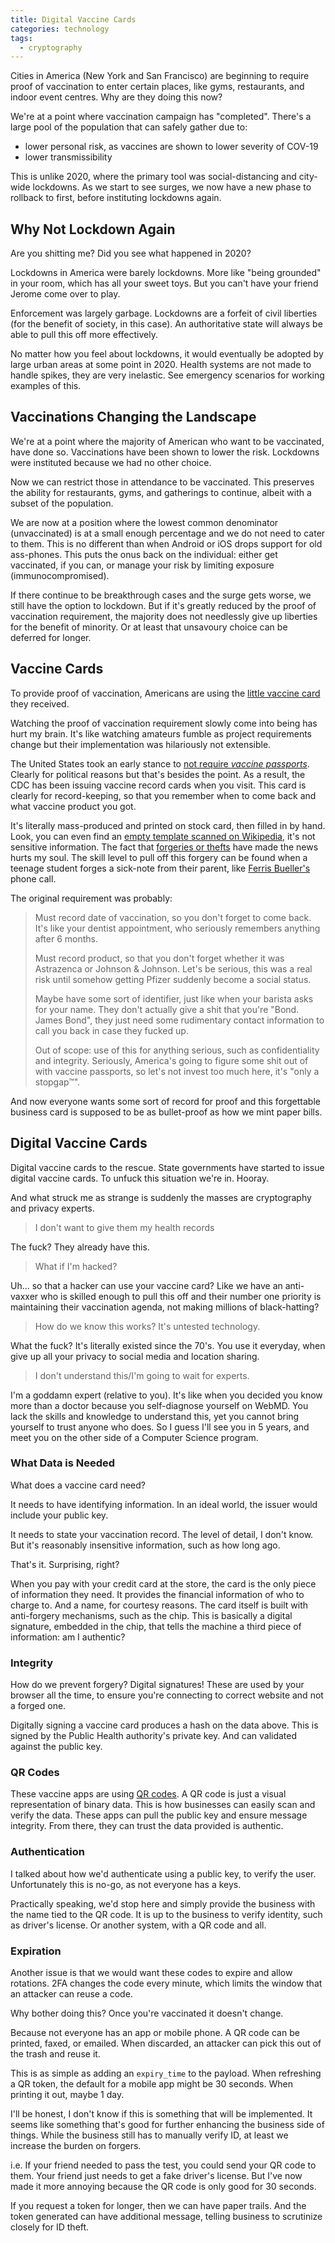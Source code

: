 ```yaml
---
title: Digital Vaccine Cards
categories: technology
tags:
  - cryptography
---
```


Cities in America (New York and San Francisco) are beginning to require proof of vaccination to enter certain places,
like gyms, restaurants, and indoor event centres.
Why are they doing this now?

We're at a point where vaccination campaign has "completed".
There's a large pool of the population that can safely gather due to:

- lower personal risk, as vaccines are shown to lower severity of COV-19
- lower transmissibility

This is unlike 2020, where the primary tool was social-distancing and city-wide lockdowns.
As we start to see surges, we now have a new phase to rollback to first, before instituting lockdowns again.

## Why Not Lockdown Again

Are you shitting me?
Did you see what happened in 2020?

Lockdowns in America were barely lockdowns.
More like "being grounded" in your room, which has all your sweet toys.
But you can't have your friend Jerome come over to play.

Enforcement was largely garbage.
Lockdowns are a forfeit of civil liberties (for the benefit of society, in this case).
An authoritative state will always be able to pull this off more effectively.

No matter how you feel about lockdowns, it would eventually be adopted by large urban areas at some point in 2020.
Health systems are not made to handle spikes, they are very inelastic.
See emergency scenarios for working examples of this.

## Vaccinations Changing the Landscape

We're at a point where the majority of American who want to be vaccinated, have done so.
Vaccinations have been shown to lower the risk.
Lockdowns were instituted because we had no other choice.

Now we can restrict those in attendance to be vaccinated.
This preserves the ability for restaurants, gyms, and gatherings to continue, albeit with a subset of the population.

We are now at a position where the lowest common denominator (unvaccinated) is at a small enough percentage and
we do not need to cater to them.
This is no different than when Android or iOS drops support for old ass-phones.
This puts the onus back on the individual: either get vaccinated, if you can, or manage your risk by limiting exposure (immunocompromised).

If there continue to be breakthrough cases and the surge gets worse, we still have the option to lockdown.
But if it's greatly reduced by the proof of vaccination requirement, the majority does not needlessly give up
liberties for the benefit of minority.
Or at least that unsavoury choice can be deferred for longer.

## Vaccine Cards

To provide proof of vaccination, Americans are using the [little vaccine card][1] they received.

[1]: https://en.wikipedia.org/wiki/COVID-19_vaccine_card#United_States

Watching the proof of vaccination requirement slowly come into being has hurt my brain.
It's like watching amateurs fumble as project requirements change but their implementation was hilariously not extensible.

The United States took an early stance to [not require _vaccine passports_][2].
Clearly for political reasons but that's besides the point.
As a result, the CDC has been issuing vaccine record cards when you visit.
This card is clearly for record-keeping, so that you remember when to come back and what vaccine product you got.

[2]: https://en.wikipedia.org/wiki/Immunity_passport#United_States_government

It's literally mass-produced and printed on stock card, then filled in by hand.
Look, you can even find an [empty template scanned on Wikipedia][3], it's not sensitive information.
The fact that [forgeries or thefts][4] have made the news hurts my soul.
The skill level to pull off this forgery can be found when a teenage student forges a sick-note from their parent,
like [Ferris Bueller's][5] phone call.

[3]: https://en.wikipedia.org/wiki/File:COVID-19_Vaccination_Record_Card_CDC_(8-17-2020).pdf
[4]: https://en.wikipedia.org/wiki/COVID-19_vaccine_card#Issues
[5]: https://en.wikipedia.org/wiki/Ferris_Bueller%27s_Day_Off

The original requirement was probably:

> Must record date of vaccination, so you don't forget to come back.
> It's like your dentist appointment, who seriously remembers anything after 6 months.
>
> Must record product, so that you don't forget whether it was Astrazenca or Johnson & Johnson.
> Let's be serious, this was a real risk until somehow getting Pfizer suddenly become a social status.
>
> Maybe have some sort of identifier, just like when your barista asks for your name.
> They don't actually give a shit that you're "Bond. James Bond", they just need some rudimentary contact information
> to call you back in case they fucked up.
>
> Out of scope: use of this for anything serious, such as confidentiality and integrity.
> Seriously, America's going to figure some shit out of with vaccine passports, so let's not invest too much here,
> it's "only a stopgap™".

And now everyone wants some sort of record for proof and this forgettable business card is supposed to be as
bullet-proof as how we mint paper bills.

## Digital Vaccine Cards

Digital vaccine cards to the rescue.
State governments have started to issue digital vaccine cards.
To unfuck this situation we're in.
Hooray.

And what struck me as strange is suddenly the masses are cryptography and privacy experts.

> I don't want to give them my health records

The fuck? They already have this.

> What if I'm hacked?

Uh... so that a hacker can use your vaccine card?
Like we have an anti-vaxxer who is skilled enough to pull this off and their number one priority is maintaining their
vaccination agenda, not making millions of black-hatting?

> How do we know this works? It's untested technology.

What the fuck?
It's literally existed since the 70's.
You use it everyday, when give up all your privacy to social media and location sharing.

> I don't understand this/I'm going to wait for experts.

I'm a goddamn expert (relative to you).
It's like when you decided you know more than a doctor because you self-diagnose yourself on WebMD.
You lack the skills and knowledge to understand this, yet you cannot bring yourself to trust anyone who does.
So I guess I'll see you in 5 years, and meet you on the other side of a Computer Science program.

### What Data is Needed

What does a vaccine card need?

It needs to have identifying information.
In an ideal world, the issuer would include your public key.

It needs to state your vaccination record.
The level of detail, I don't know.
But it's reasonably insensitive information, such as how long ago.

That's it.
Surprising, right?

When you pay with your credit card at the store, the card is the only piece of information they need.
It provides the financial information of who to charge to.
And a name, for courtesy reasons.
The card itself is built with anti-forgery mechanisms, such as the chip.
This is basically a digital signature, embedded in the chip, that tells the machine a third piece of information: am I authentic?

### Integrity

How do we prevent forgery?
Digital signatures!
These are used by your browser all the time, to ensure you're connecting to correct website and not a forged one.

Digitally signing a vaccine card produces a hash on the data above.
This is signed by the Public Health authority's private key.
And can validated against the public key.

### QR Codes

These vaccine apps are using [QR codes][6].
A QR code is just a visual representation of binary data.
This is how businesses can easily scan and verify the data.
These apps can pull the public key and ensure message integrity.
From there, they can trust the data provided is authentic.

[6]: https://en.wikipedia.org/wiki/QR_code

### Authentication

I talked about how we'd authenticate using a public key, to verify the user.
Unfortunately this is no-go, as not everyone has a keys.

Practically speaking, we'd stop here and simply provide the business with the name tied to the QR code.
It is up to the business to verify identity, such as driver's license.
Or another system, with a QR code and all.

### Expiration

Another issue is that we would want these codes to expire and allow rotations.
2FA changes the code every minute, which limits the window that an attacker can reuse a code.

Why bother doing this? Once you're vaccinated it doesn't change.

Because not everyone has an app or mobile phone.
A QR code can be printed, faxed, or emailed.
When discarded, an attacker can pick this out of the trash and reuse it.

This is as simple as adding an `expiry_time` to the payload.
When refreshing a QR token, the default for a mobile app might be 30 seconds.
When printing it out, maybe 1 day.

I'll be honest, I don't know if this is something that will be implemented.
It seems like something that's good for further enhancing the business side of things.
While the business still has to manually verify ID, at least we increase the burden on forgers.

i.e. If your friend needed to pass the test, you could send your QR code to them.
Your friend just needs to get a fake driver's license.
But I've now made it more annoying because the QR code is only good for 30 seconds.

If you request a token for longer, then we can have paper trails.
And the token generated can have additional message, telling business to scrutinize closely for ID theft.
